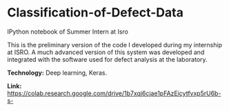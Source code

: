# Classification-of-Defect-Data
IPython notebook of Summer Intern at Isro

This is the preliminary version of the code I developed during my internship at ISRO. A much advanced version of this system was developed and integrated with the software used for defect analysis at the laboratory.

<b>Technology:</b> Deep learning, Keras.

<b>Link:</b> https://colab.research.google.com/drive/1b7xqj6cjae1pFAzEicytfvxp5rU6b-s-
